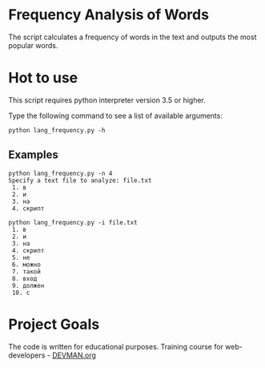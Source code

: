 # Frequency Analysis of Words

The script calculates a frequency of words in the text 
and outputs the most popular words.

# Hot to use

This script requires python interpreter version 3.5 or higher.

Type the following command to see a list of available arguments:
```
python lang_frequency.py -h
```

## Examples
```
python lang_frequency.py -n 4
Specify a text file to analyze: file.txt
 1. в
 2. и
 3. на
 4. скрипт
 
python lang_frequency.py -i file.txt
 1. в
 2. и
 3. на
 4. скрипт
 5. не
 6. можно
 7. такой
 8. вход
 9. должен
 10. с
```

# Project Goals

The code is written for educational purposes. Training course for web-developers - [DEVMAN.org](https://devman.org)
